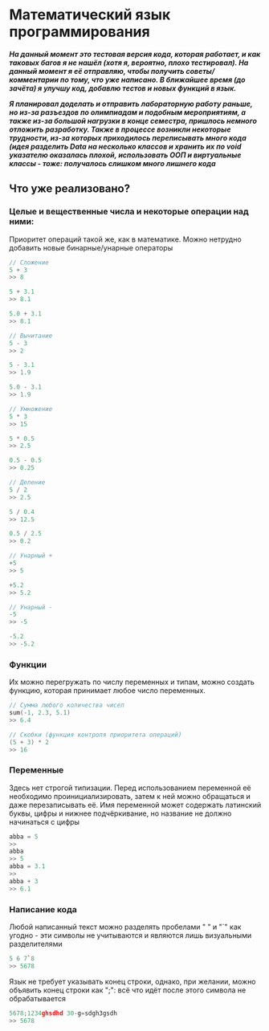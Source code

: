 # Математический язык программирования

***На данный момент это тестовая версия кода, которая работает, и как таковых багов я не нашёл (хотя я, вероятно, плохо тестировал). На данный момент я её отправляю,
чтобы получить советы/комментарии по тому, что уже написано. В ближайшее время (до зачёта) я улучшу код, добавлю тестов и новых функций в язык.***

***Я планировал доделать и отправить лабораторную работу раньше, но из-за разъездов по олимпиадам и подобным мероприятиям, а также из-за большой нагрузки в конце семестра,
пришлось немного отложить разработку. Также в процессе возникли некоторые трудности, из-за которых приходилось переписывать много кода (идея разделить Data на несколько классов
и хранить их по void указателю оказалась плохой, использовать ООП и виртуальные классы - тоже: получалось слишком много лишнего кода***

## Что уже реализовано?

### Целые и вещественные числа и некоторые операции над ними:
Приоритет операций такой же, как в математике. Можно нетрудно добавить новые бинарные/унарные операторы
```cpp
// Сложение
5 + 3
>> 8

5 + 3.1
>> 8.1

5.0 + 3.1
>> 8.1
```

```cpp
// Вычитание
5 - 3
>> 2

5 - 3.1
>> 1.9

5.0 - 3.1
>> 1.9
```

```cpp
// Умножение
5 * 3
>> 15

5 * 0.5
>> 2.5

0.5 - 0.5
>> 0.25
```

```cpp
// Деление
5 / 2
>> 2.5

5 / 0.4
>> 12.5

0.5 / 2.5
>> 0.2
```

```cpp
// Унарный +
+5
>> 5

+5.2
>> 5.2
```

```cpp
// Унарный -
-5
>> -5

-5.2
>> -5.2
```

### Функции
Их можно перегружать по числу переменных и типам, можно создать функцию, которая принимает любое число переменных.
```cpp
// Сумма любого количества чисел
sum(-1, 2.3, 5.1)
>> 6.4
```

```cpp
// Скобки (функция контроля приоритета операций)
(5 + 3) * 2
>> 16
```

### Переменные
Здесь нет строгой типизации. Перед использованием переменной её необходимо проинициализировать, затем к ней можно обращаться и даже перезаписывать её.
Имя переменной может содержать латинский буквы, цифры и нижнее подчёркивание, но название не должно начинаться с цифры
```cpp
abba = 5
>>
abba
>> 5
abba = 3.1
>>
abba + 3
>> 6.1
```

### Написание кода
Любой написанный текст можно разделять пробелами " " и "`" как угодно - эти символы не учитываются и являются лишь визуальными разделителями
```cpp
5 6 7`8
>> 5678
```
Язык не требует указывать конец строки, однако, при желании, можно объявить конец строки как ";": всё что идёт после этого символа не обрабатывается
```cpp
5678;1234ghsdhd 30-g=sdgh3gsdh
>> 5678
```

